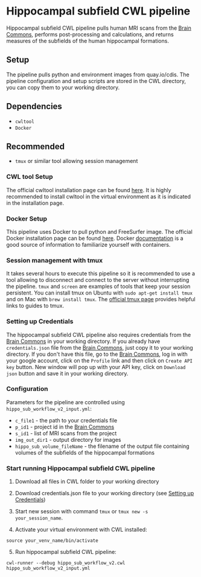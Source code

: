 Hippocampal subfield CWL pipeline
===

Hippocampal subfield CWL pipeline pulls human MRI scans from the [Brain
Commons](https://data.braincommons.org/), performs post-processing and
calculations, and returns measures of the subfields of the human hippocampal
formations.

## Setup
The pipeline pulls python and environment images from quay.io/cdis. The
pipeline configuration and setup scripts are stored in the CWL directory, you
can copy them to your working directory.

## Dependencies
 - `cwltool`
 - `Docker`

## Recommended
 - `tmux` or similar tool allowing session management

### CWL tool Setup
The official cwltool installation page can be found
[here](https://github.com/common-workflow-language/cwltool/blob/master/README.rst).
It is highly recommended to install cwltool in the virtual environment as it is
indicated in the installation page.

### Docker Setup
This pipeline uses Docker to pull python and FreeSurfer image. The official
Docker installation page can be found
[here](https://docs.docker.com/install/#supported-platforms). Docker
[documentation](https://docs.docker.com/) is a good source of information to
familiarize yourself with containers.

### Session management with tmux
It takes several hours to execute this pipeline so it is recommended to use a
tool allowing to disconnect and connect to the server without interrupting the
pipeline. `tmux` and `screen` are examples of tools that keep your session
persistent. You can install tmux on Ubuntu with `sudo apt-get install tmux` and
on Mac with `brew install tmux`. The [official tmux
page](https://github.com/tmux/tmux/wiki) provides helpful links to guides to
tmux.

### Setting up Credentials
The hippocampal subfield CWL pipeline also requires credentials from the [Brain
Commons](https://data.braincommons.org/) in your working directory.  If you
already have `credentials.json` file from the [Brain
Commons](https://data.braincommons.org/), just copy it to your working
directory. If you don't have this file, go to the [Brain
Commons](https://data.braincommons.org/), log in with your google account,
click on the `Profile` link and then click on `Create API key` button.  New
window will pop up with your API key, click on `Download json` button and save
it in your working directory.

### Configuration
Parameters for the pipeline are controlled using
`hippo_sub_workflow_v2_input.yml`:
  - `c_file1` - the path to your credentials file
  - `p_id1` - project id in the [Brain Commons](https://data.braincommons.org/)
  - `s_id1` - list of MRI scans from the project
  - `img_out_dir1` - output directory for images
  - `hippo_sub_volume_fileName` - the filename of the output file containing
   volumes of the subfields of the hippocampal formations 
 

### Start running Hippocampal subfield CWL pipeline

  1. Download all files in CWL folder to your working directory

  2. Download credentials.json file to your working directory (see [Setting up
Credentials](#Setting-up-Credentials))

  3. Start new session with command `tmux` or `tmux new -s
  your_session_name`.

  4. Activate your virtual environment with CWL installed:
  ``` 
  source your_venv_name/bin/activate
  ```

  5. Run hippocampal subfield CWL pipeline:
  ```
  cwl-runner --debug hippo_sub_workflow_v2.cwl hippo_sub_workflow_v2_input.yml
  ```

